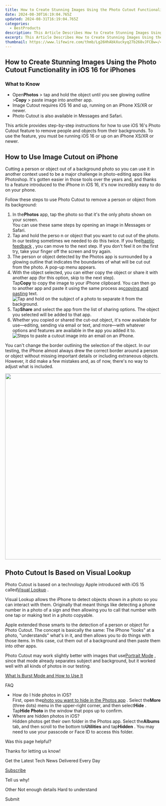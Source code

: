```yaml
---
title: How to Create Stunning Images Using the Photo Cutout Functionality in iOS 16 for iPhones
date: 2024-08-30T16:19:04.765Z
updated: 2024-08-31T16:19:04.765Z
categories:
  - BestProducts
description: This Article Describes How to Create Stunning Images Using the Photo Cutout Functionality in iOS 16 for iPhones
excerpt: This Article Describes How to Create Stunning Images Using the Photo Cutout Functionality in iOS 16 for iPhones
thumbnail: https://www.lifewire.com/thmb/Lg26HhAbkXuckyq27b268vJFCBw=/400x300/filters:no_upscale():max_bytes(150000):strip_icc():format(webp)/GettyImages-150972293-740f8545629e4a8da5631f2f2deafe49.jpg
---
```


## How to Create Stunning Images Using the Photo Cutout Functionality in iOS 16 for iPhones
### What to Know

* Open**Photos** \> tap and hold the object until you see glowing outline >**Copy** \> paste image into another app.
* Image Cutout requires iOS 16 and up, running on an iPhone XS/XR or newer.
* Photo Cutout is also available in Messages and Safari.

 This article provides step-by-step instructions for how to use iOS 16's Photo Cutout feature to remove people and objects from their backgrounds. To use the feature, you must be running iOS 16 or up on an iPhone XS/XR or newer.

## How to Use Image Cutout on iPhone

 Cutting a person or object out of a background photo so you can use it in another context used to be a major challenge in photo-editing apps like Photoshop. It's gotten easier in those tools over the years and, and thanks to a feature introduced to the iPhone in iOS 16, it's now incredibly easy to do on your phone.

 Follow these steps to use Photo Cutout to remove a person or object from its background:

1. In the**Photos** app, tap the photo so that it's the only photo shown on your screen.  
 You can use these same steps by opening an image in Messages or Safari.
2. Tap and hold the perso n or object that you want to cut out of the photo.  
 In our testing sometimes we needed to do this twice. If you feel[haptic feedback](https://www.lifewire.com/what-are-haptics-5077068) , you can move to the next step. If you don't feel it on the first try, take your finger off the screen and try again.
3. The person or object detected by the Photos app is surrounded by a glowing outline that indicates the boundaries of what will be cut out from the photo. A pop-up menu appears.
4. With the object selected, you can either copy the object or share it with another app (for this option, skip to the next step).  
 Tap**Copy** to copy the image to your iPhone clipboard. You can then go to another app and paste it using the same process as[copying and pasting](https://www.lifewire.com/copy-paste-text-on-iphone-1999898) text.  
![Tap and hold on the subject of a photo to separate it from the background.](https://www.lifewire.com/thmb/sWLmtgasblB8Xrrkc4fBEOn7b3g=/1500x0/filters:no_upscale():max_bytes(150000):strip_icc():format(webp)/A3-UsePhotoCutoutonaniPhone-annotated-v2-8e4ae00da27b448e8ac6f42bae5df41b.jpg)
5. Tap**Share** and select the app from the list of sharing options. The object you selected will be added to that app.
6. Whether you copied or shared the cut-out object, it's now available for use—editing, sending via email or text, and more—with whatever options and features are available in the app you added it to.  
![Steps to paste a cutout image into an email on an iPhone.](https://www.lifewire.com/thmb/xjdNuaI0pZwXMZVvdN0eY_Q7bwY=/1500x0/filters:no_upscale():max_bytes(150000):strip_icc():format(webp)/A6-UsePhotoCutoutonaniPhone-annotated-f4597825a2ee4b899f4b826f6a277037.jpg)

 You can't change the border outlining the selection of the object. In our testing, the iPhone almost always drew the correct border around a person or object without missing important details or including extraneous objects. However, it did make a few mistakes and, as of now, there's no way to adjust what is included.

<!-- affiliate ads begin -->
<a href="https://appsumo.8odi.net/c/5597632/2082541/7443" target="_top" id="2082541"><img src="//a.impactradius-go.com/display-ad/7443-2082541" border="0" alt="" width="1200" height="600"/></a><img height="0" width="0" src="https://appsumo.8odi.net/i/5597632/2082541/7443" style="position:absolute;visibility:hidden;" border="0" />
<!-- affiliate ads end -->
## Photo Cutout Is Based on Visual Lookup

 Photo Cutout is based on a technology Apple introduced with iOS 15 called[Visual Lookup](https://www.lifewire.com/use-visual-lookup-in-photos-ios-15-5195054) .

 Visual Lookup allows the iPhone to detect objects shown in a photo so you can interact with them. Originally that meant things like detecting a phone number in a photo of a sign and then allowing you to call that number with one tap or making text in a photo copyable.

 Apple extended those smarts to the detection of a person or object for Photo Cutout. The concept is basically the same: The iPhone "looks" at a photo, "understands" what's in it, and then allows you to do things with those items. In this case, cut them out of a background and then paste them into other apps.

 Photo Cutout may work slightly better with images that use[Portrait Mode](https://www.lifewire.com/portrait-mode-and-portrait-lighting-on-iphone-4156748) , since that mode already separates subject and background, but it worked well with all kinds of photos in our testing.

[What Is Burst Mode and How to Use It](https://www.lifewire.com/what-is-burst-mode-how-do-i-use-it-4684619)

 FAQ

* How do I hide photos in iOS?  
 First, open the[photo you want to hide in the Photos app](https://www.lifewire.com/hide-photos-on-iphone-4692190) . Select the**More** (three dots) menu in the upper-right corner, and then select**Hide** . Tap**Hide Photo** in the window that pops up to confirm.
* Where are hidden photos in iOS?  
 Hidden photos get their own folder in the Photos app. Select the**Albums** tab, and then scroll to the bottom to**Utilities** and tap**Hidden** . You may need to use your passcode or Face ID to access this folder.

Was this page helpful?

Thanks for letting us know!

 Get the Latest Tech News Delivered Every Day

[Subscribe](https://www.lifewire.com/#)

Tell us why!

 Other  Not enough details  Hard to understand

 Submit

<ins class="adsbygoogle"
     style="display:block"
     data-ad-format="autorelaxed"
     data-ad-client="ca-pub-7571918770474297"
     data-ad-slot="1223367746"></ins>



<ins class="adsbygoogle"
     style="display:block"
     data-ad-client="ca-pub-7571918770474297"
     data-ad-slot="8358498916"
     data-ad-format="auto"
     data-full-width-responsive="true"></ins>


